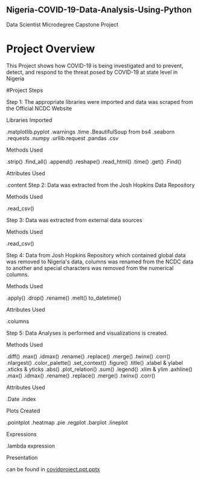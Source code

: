 
## Nigeria-COVID-19-Data-Analysis-Using-Python
Data Scientist Microdegree Capstone Project

# Project Overview
This Project shows how COVID-19 is being investigated and to prevent, detect, and respond to the threat posed by COVID-19 at state level in Nigeria

#Project Steps

Step 1: The appropriate libraries were imported and data was scraped from the
Official NCDC Website

Libraries Imported

.matplotlib.pyplot
.warnings
.time
.BeautifulSoup from bs4
.seaborn
.requests
.numpy
.urllib.request
.pandas
.csv

Methods Used

.strip()
.find_all()
.append()
.reshape()
.read_html()
.time()
.get()
.Find()

Attributes Used

.content
Step 2: Data was extracted from the Josh Hopkins Data Repository

Methods Used

.read_csv()

Step 3: Data was extracted from external data sources

Methods Used

.read_csv()

Step 4: Data from Josh Hopkins Repository which contained global data was removed to Nigeria's data, columns was renamed from the NCDC data to another and special characters was removed from the numerical columns.

Methods Used

.apply()
.drop()
.rename()
.melt()
to_datetime()

Attributes Used

.columns

Step 5: Data Analyses is  performed and visualizations is created.

Methods Used

.diff()
.max()
.idmax()
.rename()
.replace()
.merge()
.twinx()
.corr()
.nlargest()
.color_palette()
.set_context()
.figure()
.title()
.xlabel & ylabel
.xticks & yticks
.abs()
.plot_relation()
.sum()
.legend()
.xlim & ylim
.axhline()
.max()
.idmax()
.rename()
.replace()
.merge()
.twinx()
.corr()

Attributes Used

.Date
.index

Plots Created

.pointplot
.heatmap
.pie
.regplot
.barplot
.lineplot

Expressions

.lambda expression

Presentation

can be found in  [covidproject.ppt.pptx](https://github.com/yusmar03/Nigeria-COVID-19-Data-Analysis-Using-Python-1/files/9682602/covidproject.ppt.pptx)
